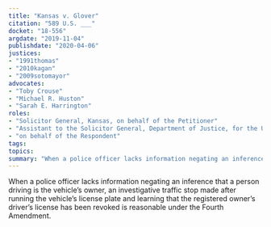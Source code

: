 ```yaml
---
title: "Kansas v. Glover"
citation: "589 U.S. ___"
docket: "18-556"
argdate: "2019-11-04"
publishdate: "2020-04-06"
justices:
- "1991thomas"
- "2010kagan"
- "2009sotomayor"
advocates:
- "Toby Crouse"
- "Michael R. Huston"
- "Sarah E. Harrington"
roles:
- "Solicitor General, Kansas, on behalf of the Petitioner"
- "Assistant to the Solicitor General, Department of Justice, for the United States, as amicus curiae, supporting the Petitioner"
- "on behalf of the Respondent"
tags:
topics:
summary: "When a police officer lacks information negating an inference that a person driving is the vehicle’s owner, an investigative traffic stop made after running the vehicle’s license plate and learning that the registered owner’s driver’s license has been revoked is reasonable under the Fourth Amendment."
---
```

When a police officer lacks information negating an inference that a person driving is the vehicle’s owner, an investigative traffic stop made after running the vehicle’s license plate and learning that the registered owner’s driver’s license has been revoked is reasonable under the Fourth Amendment.